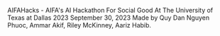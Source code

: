 AIFAHacks - AIFA's AI Hackathon For Social Good At The University of Texas at Dallas 2023
September 30, 2023
Made by Quy Dan Nguyen Phuoc, Ammar Akif, Riley McKinney, Aariz Habib.
